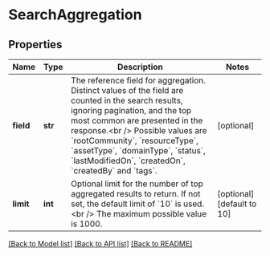 # SearchAggregation

## Properties
Name | Type | Description | Notes
------------ | ------------- | ------------- | -------------
**field** | **str** | The reference field for aggregation. Distinct values of the field are counted in the search results, ignoring pagination, and the top most common are presented in the response.&lt;br /&gt; Possible values are &#x60;rootCommunity&#x60;, &#x60;resourceType&#x60;, &#x60;assetType&#x60;, &#x60;domainType&#x60;, &#x60;status&#x60;, &#x60;lastModifiedOn&#x60;, &#x60;createdOn&#x60;, &#x60;createdBy&#x60; and &#x60;tags&#x60;. | [optional] 
**limit** | **int** | Optional limit for the number of top aggregated results to return. If not set, the default limit of &#x60;10&#x60; is used.&lt;br /&gt; The maximum possible value is 1000. | [optional] [default to 10]

[[Back to Model list]](../README.md#documentation-for-models) [[Back to API list]](../README.md#documentation-for-api-endpoints) [[Back to README]](../README.md)

